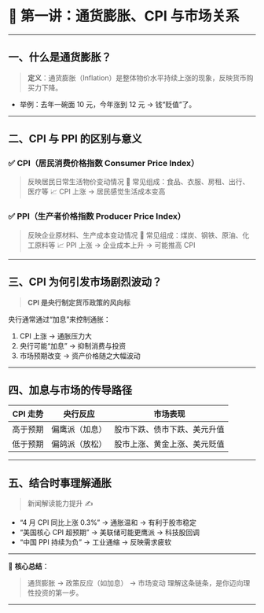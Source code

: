 # 📘 第一讲：通货膨胀、CPI 与市场关系

---

## 一、什么是通货膨胀？

> **定义**：通货膨胀（Inflation）是整体物价水平持续上涨的现象，反映货币购买力下降。

- 举例：去年一碗面 10 元，今年涨到 12 元 → 钱“贬值”了。

---

## 二、CPI 与 PPI 的区别与意义

### ✅ CPI（居民消费价格指数 Consumer Price Index）

> 反映居民日常生活物价变动情况
> 📌 常见组成：食品、衣服、房租、出行、医疗等
> 📈 CPI 上涨 → 居民感觉生活成本变高

### ✅ PPI（生产者价格指数 Producer Price Index）

> 反映企业原材料、生产成本变动情况
> 📌 常见组成：煤炭、钢铁、原油、化工原料等
> 📈 PPI 上涨 → 企业成本上升 → 可能推高 CPI

---

## 三、CPI 为何引发市场剧烈波动？

> **CPI 是央行制定货币政策的风向标**

央行通常通过“加息”来控制通胀：

1. CPI 上涨 → 通胀压力大
2. 央行可能“加息” → 抑制消费与投资
3. 市场预期改变 → 资产价格随之大幅波动

---

## 四、加息与市场的传导路径

| CPI 走势 | 央行反应       | 市场表现                     |
| -------- | -------------- | ---------------------------- |
| 高于预期 | 偏鹰派（加息） | 股市下跌、债市下跌、美元升值 |
| 低于预期 | 偏鸽派（放松） | 股市上涨、黄金上涨、美元贬值 |

---

## 五、结合时事理解通胀

> 新闻解读能力提升 ✍️

- “4 月 CPI 同比上涨 0.3%” → 通胀温和 → 有利于股市稳定
- “美国核心 CPI 超预期” → 美联储可能更鹰派 → 科技股回调
- “中国 PPI 持续为负” → 工业通缩 → 反映需求疲软

---

📌 **核心总结**：

> 通货膨胀 → 政策反应（如加息） → 市场变动
> 理解这条链条，是你迈向理性投资的第一步。

---
